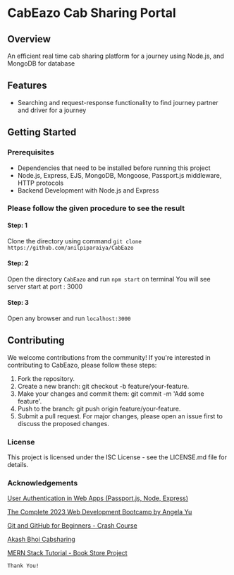 # CabEazo Cab Sharing Portal

## Overview
An efficient real time cab sharing platform for a journey using Node.js, and MongoDB for database

## Features
- Searching and request-response functionality to find journey partner and driver for a journey

## Getting Started
### Prerequisites
- Dependencies that need to be installed before running this project
- Node.js, Express, EJS, MongoDB, Mongoose, Passport.js middleware, HTTP protocols
- Backend Development with Node.js and Express
 
### Please follow the given procedure to see the result

#### Step: 1
  Clone the directory using command `git clone https://github.com/anilpiparaiya/CabEazo`
#### Step: 2
  Open the directory `CabEazo` and run `npm start` on terminal
  You will see server start at port : 3000
#### Step: 3
   Open any browser and run `localhost:3000`


## Contributing
We welcome contributions from the community! If you're interested in contributing to CabEazo, please follow these steps:

1. Fork the repository.
2. Create a new branch: git checkout -b feature/your-feature.
3. Make your changes and commit them: git commit -m 'Add some feature'.
4. Push to the branch: git push origin feature/your-feature.
5. Submit a pull request.
For major changes, please open an issue first to discuss the proposed changes.

### License
This project is licensed under the ISC License - see the LICENSE.md file for details.

### Acknowledgements

[User Authentication in Web Apps (Passport.js, Node, Express)](https://www.youtube.com/watch?v=F-sFp_AvHc8&t=3468s)

[The Complete 2023 Web Development Bootcamp by Angela Yu](https://www.udemy.com/course/the-complete-web-development-bootcamp/)

[Git and GitHub for Beginners - Crash Course](https://www.youtube.com/watch?v=RGOj5yH7evk&t=2503s)

[Akash Bhoi Cabsharing](https://github.com/Akashbhoi/Cabsharing)

[MERN Stack Tutorial - Book Store Project](https://www.youtube.com/watch?v=-42K44A1oMA&list=PLq8CzP6POlA7-c6YPTPIa3xgjzLMGSh1t&index=2)



`Thank You!`
